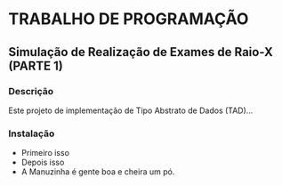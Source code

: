 # TRABALHO DE PROGRAMAÇÃO 
## Simulação de Realização de Exames de Raio-X (PARTE 1)
 
### Descrição
Este projeto de implementação de Tipo Abstrato de Dados (TAD)...

### Instalação
 - Primeiro isso
 - Depois isso
 - A Manuzinha é gente boa e cheira um pó.
